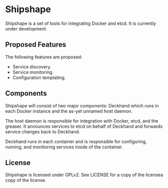 Shipshape
=========
Shipshape is a set of tools for integrating Docker and etcd. It is currently under development.

Proposed Features
-----------------
The following features are proposed:

- Service discovery.
- Service monitoring.
- Configuration templating.

Components
----------
Shipshape will consist of two major components: Deckhand which runs in each Docker instance and the as-yet unnamed host daemon.

The host daemon is responsible for integration with Docker, etcd, and the greaser. It announces services to etcd on behalf of Deckhand and forwards service changes back to Deckhand.

Deckhand runs in each container and is responsible for configuring, running, and monitoring services inside of the container.

License
-------
Shipshape is licensed under GPLv2. See LICENSE for a copy of the licensea copy of the license.
